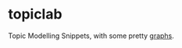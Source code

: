 topiclab
========

Topic Modelling Snippets, with some pretty [graphs](http://pld.github.com/topiclab/).